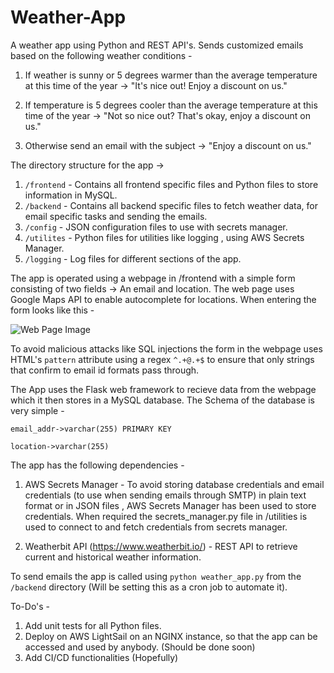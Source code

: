 # Weather-App
A weather app using Python and REST API's. Sends customized emails based on the following weather conditions - 

1) If weather is sunny or 5 degrees warmer than the average temperature at this time of the year -> "It's nice out! Enjoy a discount on us."

2) If temperature is 5 degrees cooler than the average temperature at this time of the year -> "Not so nice out? That's okay, enjoy a discount on us."

3) Otherwise send an email with the subject -> "Enjoy a discount on us." 

The directory structure for the app ->

1) `/frontend` - Contains all frontend specific files and Python files to store information in MySQL.
2) `/backend` - Contains all backend specific files to fetch weather data, for email specific tasks and sending the emails.
3) `/config` - JSON configuration files to use with secrets manager.
4) `/utilites` - Python files for utilities like logging , using AWS Secrets Manager.
5) `/logging` - Log files for different sections of the app.

The app is operated using a webpage in /frontend with a simple form consisting of two fields -> An email and location. The 
web page uses Google Maps API to enable autocomplete for locations. When entering the form looks like this - 

![Web Page Image](https://i.imgur.com/ATrR4wy.png)

To avoid malicious attacks like SQL injections the form in the webpage uses HTML's `pattern` attribute using a regex 
`^.+@.+$` to ensure that only strings that confirm to email id formats pass through. 

The App uses the Flask web framework to recieve data from the webpage which it then stores in a MySQL database. 
The Schema of the database is very simple - 

`email_addr->varchar(255) PRIMARY KEY`

`location->varchar(255)`

The app has the following dependencies - 

1) AWS Secrets Manager - To avoid storing database credentials and email credentials (to use when sending emails through SMTP) in plain text format or in JSON files , AWS Secrets Manager has been used to store credentials. When required the secrets_manager.py file in /utilities is used to connect to and fetch credentials from secrets manager.

2) Weatherbit API (https://www.weatherbit.io/) - REST API to retrieve current and historical weather information.

To send emails the app is called using `python weather_app.py` from the `/backend` directory (Will be setting this as a cron job to automate it).


To-Do's - 

1) Add unit tests for all Python files.
2) Deploy on AWS LightSail on an NGINX instance, so that the app can be accessed and used by anybody. (Should be done soon)
3) Add CI/CD functionalities (Hopefully)

